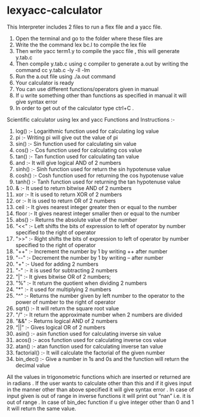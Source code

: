 # lexyacc-calculator

This Interpreter includes 2 files to run a flex file and a yacc file.

1. Open the terminal and go to the folder where these files are
2. Write the the command lex bc.l to compile the lex file
3. Then write yacc term1.y to compile the yacc file , this will generate y.tab.c
4. Then compile y.tab.c using c compiler to generate a.out by writing the command cc y.tab.c -ly -ll -lm
5. Run the a.out file using ./a.out command 
6. Your calculator is ready 
7. You can use different functions/operators given in manual
8. If u write something other than functions as specified in manual it will give syntax error
9. In order to get out of the calculator type ctrl+C .

Scientific calculator using lex and yacc
Functions and Instructions :-

1. log()    :- Logarithmic function used for calculating log value 
2. pi        :- Writing pi will give out the value of pi
3. sin()    :- Sin function used for calculating sin value
4. cos()   :- Cos function used for calculating cos value     
5. tan()    :- Tan function used for calculating tan value     
6. and      :- It will give logical AND of 2 numbers 
7. sinh()   :- Sinh function used for return the sin hypotenuse  value
8. cosh()  :- Cosh function used for returning the cos hypotenuse value   
9. tanh()   :- Tanh function used for returning the tan hypotenuse value 
10. &        :- It used to return bitwise AND of 2 numbers  
11. xor      :- It is used to return XOR of 2 numbers   
12. or        :- It is used to return OR of 2 numbers 
13. ceil      :- It gives nearest integer greater then or equal to the number 
14. floor    :- It gives nearest integer smaller then or equal to the number
15. abs()   :- Returns the absolute value of the number 
16. "<<"    :- Left shifts the bits of expression to left of operator by number                     		specified to the right of operator 
17. ">>"    :- Right shifts the bits of expression to left of operator by number                     		specified to the right of operator 
18. "++"    :- Increment the number by 1 by writing ++ after number
19. "--"      :- Decrement the number by 1 by writing – after number
20. "+"      :- Used for adding 2 numbers 
21. "-"       :- it is used for subtracting 2 numbers  
22. "|"       :- It gives bitwise OR of 2 numbers;
23. "%"     :- It return the quotient when dividing 2 numbers
24. "*"      :- it used for multiplying 2 numbers 
25. "^"      :- Returns the number given by left number to the operator to the power of number to the                 	right of operator
26. sqrt()  :- It will return the square root value  
27. "/"       :- It return the approximate number when 2 numbers are divided  
28. "&&"  :- Returns logical AND of 2 numbers 
29. “||”      :- Gives logical OR of 2 numbers
30. asin()    :- asin function used for calculating inverse sin value
31. acos()   :- acos function used for calculating inverse cos value     
32. atan()    :- atan function used for calculating inverse tan value   
34. factorial() :- It will calculate the factorial of the given number
35. bin_dec() :- Give a number in 1s and 0s and the function will return the decimal value

All the values in trigonometric functions which are inserted or returned are in radians . 
If the user wants to calculate other than this and if it gives input in the manner other than above specified it will give syntax error . In case of input given is out of range in inverse functions it will print out “nan” i.e. it is out of range .
In case of bin_dec function if u give integer other than 0 and 1 it will return the same value.



